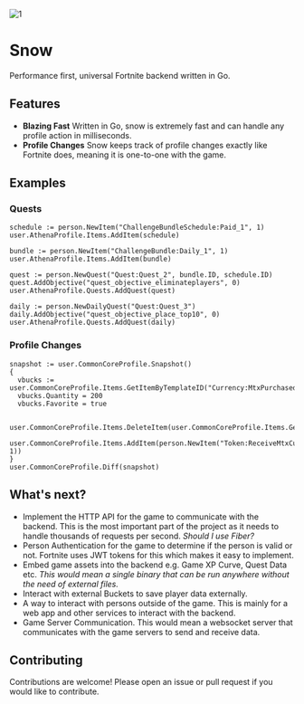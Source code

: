 ![1](https://github.com/ectrc/snow/assets/13946988/fc007f07-3878-46e7-b990-668fc3d758d0)

# Snow

Performance first, universal Fortnite backend written in Go.

## Features

- **Blazing Fast** Written in Go, snow is extremely fast and can handle any profile action in milliseconds.
- **Profile Changes** Snow keeps track of profile changes exactly like Fortnite does, meaning it is one-to-one with the game.

## Examples

### Quests

```golang
schedule := person.NewItem("ChallengeBundleSchedule:Paid_1", 1)
user.AthenaProfile.Items.AddItem(schedule)

bundle := person.NewItem("ChallengeBundle:Daily_1", 1)
user.AthenaProfile.Items.AddItem(bundle)

quest := person.NewQuest("Quest:Quest_2", bundle.ID, schedule.ID)
quest.AddObjective("quest_objective_eliminateplayers", 0)
user.AthenaProfile.Quests.AddQuest(quest)

daily := person.NewDailyQuest("Quest:Quest_3")
daily.AddObjective("quest_objective_place_top10", 0)
user.AthenaProfile.Quests.AddQuest(daily)
```

### Profile Changes

```golang
snapshot := user.CommonCoreProfile.Snapshot()
{
  vbucks := user.CommonCoreProfile.Items.GetItemByTemplateID("Currency:MtxPurchased")
  vbucks.Quantity = 200
  vbucks.Favorite = true

  user.CommonCoreProfile.Items.DeleteItem(user.CommonCoreProfile.Items.GetItemByTemplateID("Token:CampaignAccess").ID)
  user.CommonCoreProfile.Items.AddItem(person.NewItem("Token:ReceiveMtxCurrency", 1))
}
user.CommonCoreProfile.Diff(snapshot)
```

## What's next?

- Implement the HTTP API for the game to communicate with the backend. This is the most important part of the project as it needs to handle thousands of requests per second. _Should I use Fiber?_
- Person Authentication for the game to determine if the person is valid or not. Fortnite uses JWT tokens for this which makes it easy to implement.
- Embed game assets into the backend e.g. Game XP Curve, Quest Data etc. _This would mean a single binary that can be run anywhere without the need of external files._
- Interact with external Buckets to save player data externally.
- A way to interact with persons outside of the game. This is mainly for a web app and other services to interact with the backend.
- Game Server Communication. This would mean a websocket server that communicates with the game servers to send and receive data.

## Contributing

Contributions are welcome! Please open an issue or pull request if you would like to contribute.
